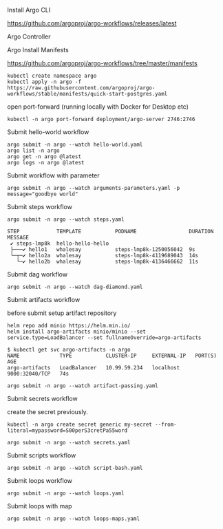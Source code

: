 Install Argo CLI

https://github.com/argoproj/argo-workflows/releases/latest

Argo Controller


Argo Install Manifests

https://github.com/argoproj/argo-workflows/tree/master/manifests

```
kubectl create namespace argo
kubectl apply -n argo -f https://raw.githubusercontent.com/argoproj/argo-workflows/stable/manifests/quick-start-postgres.yaml
```

open port-forward (running locally with Docker for Desktop etc)

```
kubectl -n argo port-forward deployment/argo-server 2746:2746
```

Submit hello-world workflow

```
argo submit -n argo --watch hello-world.yaml
argo list -n argo
argo get -n argo @latest
argo logs -n argo @latest
```

Submit workflow with parameter

```
argo submit -n argo --watch arguments-parameters.yaml -p message="goodbye world"
```

Submit steps workflow

```
argo submit -n argo --watch steps.yaml
```

```
STEP            TEMPLATE           PODNAME                 DURATION  MESSAGE
 ✔ steps-lmp8k  hello-hello-hello
 ├───✔ hello1   whalesay           steps-lmp8k-1250056042  9s
 └─┬─✔ hello2a  whalesay           steps-lmp8k-4119689043  14s
   └─✔ hello2b  whalesay           steps-lmp8k-4136466662  11s
```

Submit dag workflow

```
argo submit -n argo --watch dag-diamond.yaml
```

Submit artifacts workflow

before submit setup artifact repository

```
helm repo add minio https://helm.min.io/
helm install argo-artifacts minio/minio --set service.type=LoadBalancer --set fullnameOverride=argo-artifacts
```

```
$ kubectl get svc argo-artifacts -n argo
NAME             TYPE           CLUSTER-IP     EXTERNAL-IP   PORT(S)          AGE
argo-artifacts   LoadBalancer   10.99.59.234   localhost     9000:32040/TCP   74s
```

```
argo submit -n argo --watch artifact-passing.yaml
```


Submit secrets workflow

create the secret previously.

```
kubectl -n argo create secret generic my-secret --from-literal=mypassword=S00perS3cretPa55word
```

```
argo submit -n argo --watch secrets.yaml
```

Submit scripts workflow

```
argo submit -n argo --watch script-bash.yaml
```

Submit loops workflow

```
argo submit -n argo --watch loops.yaml
```

Submit loops with map

```
argo submit -n argo --watch loops-maps.yaml
```
